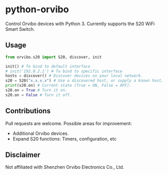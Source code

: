 # python-orvibo

Control Orvibo devices with Python 3. Currently supports the S20 WiFi Smart Switch.

## Usage

```python
from orvibo.s20 import S20, discover, init

init() # To bind to default interface
# init('192.0.2.1') # To bind to specific interface
hosts = discover() # Discover devices on your local network.
s20 = S20("x.x.x.x") # Use a discovered host, or supply a known host.
print(s20.on) # Current state (True = ON, False = OFF).
s20.on = True # Turn it on.
s20.on = False # Turn it off.
```

## Contributions

Pull requests are welcome. Possible areas for improvement:

* Additional Orvibo devices.
* Expand S20 functions: Timers, configuration, etc

## Disclaimer

Not affiliated with Shenzhen Orvibo Electronics Co., Ltd.
